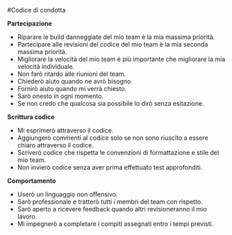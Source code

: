 #Codice di condotta

**Partecipazione**
- Riparare le build danneggiate del mio team è la mia massima priorità.
- Partecipare alle revisioni del codice del mio team è la mia seconda massima priorità.
- Migliorare la velocità del mio team è più importante che migliorare la mia velocità individuale.
- Non farò ritardo alle riunioni del team.
- Chiederò aiuto quando ne avrò bisogno.
- Fornirò aiuto quando mi verrà chiesto.
- Sarò onesto in ogni momento.
- Se non credo che qualcosa sia possibile lo dirò senza esitazione.

**Scrittura codice**
- Mi esprimerò attraverso il codice.
- Aggiungerò commenti al codice solo se non sono riuscito a essere chiaro attraverso il codice.
- Scriverò codice che rispetta le convenzioni di formattazione e stile del mio team.
- Non invierò codice senza aver prima effettuato test approfonditi.

**Comportamento**
- Userò un linguaggio non offensivo.
- Sarò professionale e tratterò tutti i membri del team con rispetto.
- Sarò aperto a ricevere feedback quando altri revisioneranno il mio lavoro.
- Mi impegnerò a completare i compiti assegnati entro i tempi previsti.


